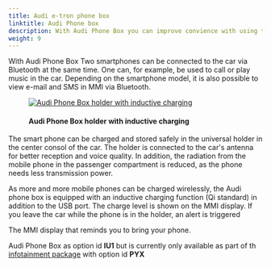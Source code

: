 ```yaml
---
title: Audi e-tron phone box
linktitle: Audi Phone box
description: With Audi Phone Box you can improve convience with using telephone in the car.
weight: 9
---
```

<!-- markdownlint-disable MD033 -->

With  Audi Phone Box Two smartphones can be connected to the car via Bluetooth at the same time. One can, for example, be used to call or play
music in the car. Depending on the smartphone model, it is also possible to view e-mail and SMS in MMI via Bluetooth.

<figure>
    <a href="https://media.electrichasgoneaudi.net/multimedia/models/e-tron/technology/phonebox/phonebox.jpg">
        <img src="https://media.electrichasgoneaudi.net/multimedia/models/e-tron/technology/phonebox/phoneboxs.jpg"
        class="img-fluid" alt="Audi Phone Box holder with inductive charging" title="Audi Phone Box holder with inductive charging">
    </a>
    <figcaption><h4>Audi Phone Box holder with inductive charging</h4></figcaption>
</figure>

The smart phone can be charged and stored safely in the universal holder in the center consol  of the car. The holder is connected to the car's antenna for better reception and voice quality. In addition, the radiation from the mobile phone in the passenger compartment is reduced, as the phone needs less transmission power. 

As more and more mobile phones can be charged wirelessly, the Audi phone box is equipped with an inductive charging function (Qi standard) in addition to the USB port. The charge level is shown on the MMI display. If you leave the car while the phone is in the holder, an alert is triggered

The MMI display that reminds you to bring your phone.

Audi Phone Box as option id **IU1** but is currently only available as part of th [infotainment package](/models/q4-e-tron/optionguide/list/#equipment-packages) with option id **PYX**
